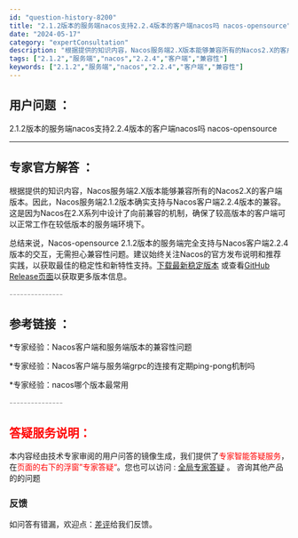 ```yaml
---
id: "question-history-8200"
title: "2.1.2版本的服务端nacos支持2.2.4版本的客户端nacos吗 nacos-opensource"
date: "2024-05-17"
category: "expertConsultation"
description: "根据提供的知识内容，Nacos服务端2.X版本能够兼容所有的Nacos2.X的客户端版本。因此，Nacos服务端2.1.2版本确实支持与Nacos客户端2.2.4版本的兼容。这是因为Nacos在2.X系列中设计了向前兼容的机制，确保了较高版本的客户端可以正常工作在较低版本的服务端环境下。总结来说，N"
tags: ["2.1.2","服务端","nacos","2.2.4","客户端","兼容性"]
keywords: ["2.1.2","服务端","nacos","2.2.4","客户端","兼容性"]
---
```


## 用户问题 ： 
 2.1.2版本的服务端nacos支持2.2.4版本的客户端nacos吗 nacos-opensource 

---------------
## 专家官方解答 ：

根据提供的知识内容，Nacos服务端2.X版本能够兼容所有的Nacos2.X的客户端版本。因此，Nacos服务端2.1.2版本确实支持与Nacos客户端2.2.4版本的兼容。这是因为Nacos在2.X系列中设计了向前兼容的机制，确保了较高版本的客户端可以正常工作在较低版本的服务端环境下。

总结来说，Nacos-opensource 2.1.2版本的服务端完全支持与Nacos客户端2.2.4版本的交互，无需担心兼容性问题。建议始终关注Nacos的官方发布说明和推荐实践，以获取最佳的稳定性和新特性支持。[下载最新稳定版本](https://nacos.io/download/nacos-server/) 或查看[GitHub Release页面](https://github.com/alibaba/nacos/releases)以获取更多版本信息。


<font color="#949494">---------------</font> 


## 参考链接 ：

*专家经验：Nacos客户端和服务端版本的兼容性问题 
 
 *专家经验：Nacos客户端与服务端grpc的连接有定期ping-pong机制吗 
 
 *专家经验：nacos哪个版本最常用 


 <font color="#949494">---------------</font> 
 


## <font color="#FF0000">答疑服务说明：</font> 

本内容经由技术专家审阅的用户问答的镜像生成，我们提供了<font color="#FF0000">专家智能答疑服务</font>，在<font color="#FF0000">页面的右下的浮窗”专家答疑“</font>。您也可以访问 : [全局专家答疑](https://answer.opensource.alibaba.com/docs/intro) 。 咨询其他产品的的问题

### 反馈
如问答有错漏，欢迎点：[差评](https://ai.nacos.io/user/feedbackByEnhancerGradePOJOID?enhancerGradePOJOId=13559)给我们反馈。
